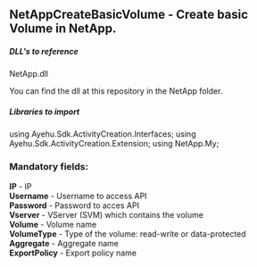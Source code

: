 ## NetAppCreateBasicVolume - Create basic Volume in NetApp.

##### DLL's to reference
NetApp.dll  

You can find the dll at this repository in the NetApp folder.  

##### Libraries to import
using Ayehu.Sdk.ActivityCreation.Interfaces;
using Ayehu.Sdk.ActivityCreation.Extension;
using NetApp.My;  

### Mandatory fields:

**IP**					- IP  
**Username**			- Username to access API  
**Password**			- Password to acces API  
**Vserver**				- VServer (SVM)  which contains the volume  
**Volume**				- Volume name  
**VolumeType**			- Type of the volume: read-write or data-protected  
**Aggregate**			- Aggregate name  
**ExportPolicy**		- Export policy name  
